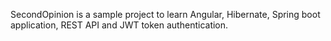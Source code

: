 SecondOpinion is a sample project to learn Angular, Hibernate, Spring boot application, REST API and JWT token authentication.
